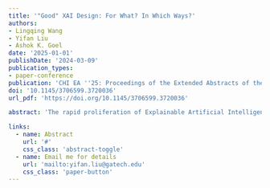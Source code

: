 ```yaml
---
title: '"Good" XAI Design: For What? In Which Ways?'
authors:
- Lingqing Wang
- Yifan Liu
- Ashok K. Goel
date: '2025-01-01'
publishDate: '2024-03-09'
publication_types:
- paper-conference
publication: 'CHI EA ''25: Proceedings of the Extended Abstracts of the CHI Conference on Human Factors in Computing Systems'
doi: '10.1145/3706599.3720036'
url_pdf: 'https://doi.org/10.1145/3706599.3720036'

abstract: 'The rapid proliferation of Explainable Artificial Intelligence (XAI) has led to the development of numerous evaluation frameworks aimed at guiding and optimizing its design. However, these frameworks often emphasize the technical properties of XAI artifacts, overlooking the nuanced perceptions and values of end-users. Recognizing that XAI impacts society and individuals in non-neutral ways, this study adopts a human-centered approach to systematically examine the effects of recommended XAI properties on the general public in everyday scenarios through a formative study involving 87 end-users. The findings reveal that comprehensibility is the most valued XAI property, while frequently advocated properties like contrastivity may have overall negative effects. These results highlight the necessity of a goal-driven reverse engineering approach that integrates human values into XAI design to ensure positive user outcomes. This paper bridges the gap between XAI design and its impact on end-users, offering practical guidance for user-centered XAI development in everyday contexts.'

links:
  - name: Abstract
    url: '#'
    css_class: 'abstract-toggle'
  - name: Email me for details
    url: 'mailto:yifan.liu@gatech.edu'
    css_class: 'paper-button'
---
```


<style>
.paper-button {
  background-color: white !important;
  color: #81c784 !important;
  border: 1px solid #81c784 !important;
}

.abstract-toggle {
  background-color: white !important;
  color: #81c784 !important;
  border: 1px solid #81c784 !important;
}
</style>

<script>
document.addEventListener('DOMContentLoaded', function() {
  var abstractToggle = document.querySelector('.abstract-toggle');
  var abstract = document.querySelector('.article-style');
  
  if (abstract) {
    abstract.style.display = 'none';
  }
  
  if (abstractToggle) {
    abstractToggle.addEventListener('click', function(e) {
      e.preventDefault();
      if (abstract) {
        abstract.style.display = abstract.style.display === 'none' ? 'block' : 'none';
      }
    });
  }
});
</script> 